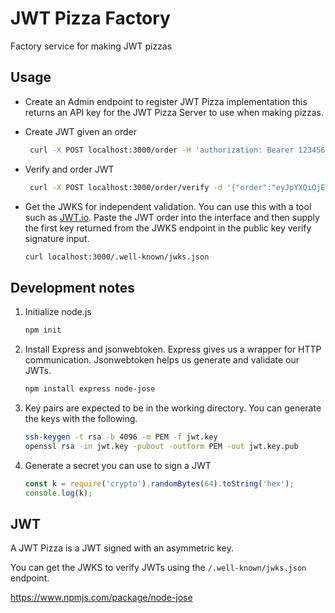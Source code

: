 # JWT Pizza Factory

Factory service for making JWT pizzas

## Usage

- Create an Admin endpoint to register JWT Pizza implementation this returns an API key for the JWT Pizza Server to use when making pizzas.

- Create JWT given an order

  ```sh
   curl -X POST localhost:3000/order -H 'authorization: Bearer 123456' -d '{"diner": {"name":"joe"}, "order": {"pizzas":["pep", "cheese"]}}' -H 'Content-Type: application/json'
  ```

- Verify and order JWT

  ```sh
   curl -X POST localhost:3000/order/verify -d '{"order":"eyJpYXQiOjE3MTUwMTI5NTYsImV4cCI6MTcxNTA5OTM1NiwiaXNzIjoiY3MzMjkuY2xpY2siLCJhbGciOiJSUzI1NiIsImtpZCI6IjE0bk5YT21jaWt6emlWZWNIcWE1UmMzOENPM1BVSmJuT2MzazJJdEtDZlEifQ.eyJmYWN0b3J5QXV0aCI6eyJpZCI6InN0dWRlbnQtbmV0aWQiLCJuYW1lIjoiU3R1ZGVudCBOYW1lIiwiY3JlYXRlZCI6IjIwMjQtMDYtMDFUMDA6MDA6MDBaIiwidmFsaWRVbnRpbCI6IjIwMjUtMTItMzFUMjM6NTk6NTlaIn0sImRpbmVyIjp7Im5hbWUiOiJqb2UifSwib3JkZXIiOnsicGl6emFzIjpbInBlcCIsImNoZWVzZSJdfX0.MTGE6-SvbDpxO6tr6f-57CDfnaqTdwryxjS3RFRaKu8pUemG43k15Nxx4-3SFMU0eULU_JMVrEq8fWJ82-0XV9UwLMxsZHc9R5xhdcvLg0fScAvg3SaC8ZVui1AqIt_yUw79-AABEIlaYx-2dhdJKhZQhM9QFSpRKF3DmYXkOpN6VGw8kMCo-kAra9W_H3kzD52vY_3QWiB6uO4V14p8U7Caz9cDPnEvRJKE3CjC0vJh-d5MF0O3z80ajcCx0GRIv8BIpy8ca1Xg-CyqGEx6YH2oqV9QFLNQfzj5Aba_AonTAAMDtQMpVwbrNizFDKXF75-9FcX1_PdtjfX_YUhEpZBQ-Y7peODb0dp29i-7HrWWhAUH_bvR_c9i8PXVw4YBBJV5tpKhN0aw-Fj4ZfV7ZoK_y5WWQvb-zvYoLp4mb5i6btLvS7AEdDCy7RqSyeatNYPK2AifHbJmaKpXiV-d5vMXSuHHcjTM4_BWPXX6sb_5R_nr5rKWH7_aJO2zNDtR5GXY5P-4SatlfjTCu5vaYIcCxCM7BajMQOg5R8iE4hrI4q0Qdw4vOIe5gM3yeAkaqlQiMFH8EnJkV1qdmApEO7P9QTG6rc7toG5LwJkjHWFfV7ETSWfCw0u9Jacwozbp1KrMcGdXvlLVyTM3i5f5OazqrZJNLsbBEX2euhTYh_w"}' -H 'Content-Type: application/json'
  ```

- Get the JWKS for independent validation. You can use this with a tool such as [JWT.io](https://jwt.io). Paste the JWT order into the interface and then supply the first key returned from the JWKS endpoint in the public key verify signature input.

  ```sh
  curl localhost:3000/.well-known/jwks.json
  ```

## Development notes

1.  Initialize node.js
    ```sh
    npm init
    ```
1.  Install Express and jsonwebtoken. Express gives us a wrapper for HTTP communication. Jsonwebtoken helps us generate and validate our JWTs.
    ```sh
    npm install express node-jose
    ```
1.  Key pairs are expected to be in the working directory. You can generate the keys with the following.

    ```sh
    ssh-keygen -t rsa -b 4096 -m PEM -f jwt.key
    openssl rsa -in jwt.key -pubout -outform PEM -out jwt.key.pub
    ```

1.  Generate a secret you can use to sign a JWT
    ```js
    const k = require('crypto').randomBytes(64).toString('hex');
    console.log(k);
    ```

## JWT

A JWT Pizza is a JWT signed with an asymmetric key.

You can get the JWKS to verify JWTs using the `/.well-known/jwks.json` endpoint.

https://www.npmjs.com/package/node-jose
